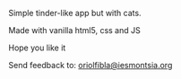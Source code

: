Simple tinder-like app but with cats.

Made with vanilla html5, css and JS

Hope you like it

Send feedback to: oriolfibla@iesmontsia.org
